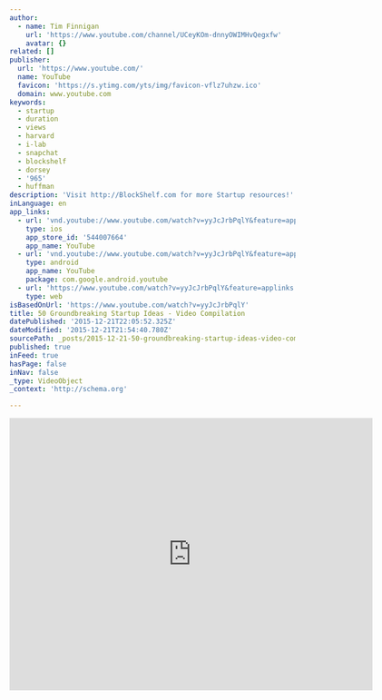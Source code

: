 ```yaml
---
author:
  - name: Tim Finnigan
    url: 'https://www.youtube.com/channel/UCeyKOm-dnnyOWIMHvQegxfw'
    avatar: {}
related: []
publisher:
  url: 'https://www.youtube.com/'
  name: YouTube
  favicon: 'https://s.ytimg.com/yts/img/favicon-vflz7uhzw.ico'
  domain: www.youtube.com
keywords:
  - startup
  - duration
  - views
  - harvard
  - i-lab
  - snapchat
  - blockshelf
  - dorsey
  - '965'
  - huffman
description: 'Visit http://BlockShelf.com for more Startup resources!'
inLanguage: en
app_links:
  - url: 'vnd.youtube://www.youtube.com/watch?v=yyJcJrbPqlY&feature=applinks'
    type: ios
    app_store_id: '544007664'
    app_name: YouTube
  - url: 'vnd.youtube://www.youtube.com/watch?v=yyJcJrbPqlY&feature=applinks'
    type: android
    app_name: YouTube
    package: com.google.android.youtube
  - url: 'https://www.youtube.com/watch?v=yyJcJrbPqlY&feature=applinks'
    type: web
isBasedOnUrl: 'https://www.youtube.com/watch?v=yyJcJrbPqlY'
title: 50 Groundbreaking Startup Ideas - Video Compilation
datePublished: '2015-12-21T22:05:52.325Z'
dateModified: '2015-12-21T21:54:40.780Z'
sourcePath: _posts/2015-12-21-50-groundbreaking-startup-ideas-video-compilation.md
published: true
inFeed: true
hasPage: false
inNav: false
_type: VideoObject
_context: 'http://schema.org'

---
```

<iframe src="https://cdn.embedly.com/widgets/media.html?src=https%3A%2F%2Fwww.youtube.com%2Fembed%2FyyJcJrbPqlY%3Ffeature%3Doembed&amp;url=https%3A%2F%2Fwww.youtube.com%2Fwatch%3Fv%3DyyJcJrbPqlY&amp;image=https%3A%2F%2Fi.ytimg.com%2Fvi%2FyyJcJrbPqlY%2Fhqdefault.jpg&amp;key=b7d04c9b404c499eba89ee7072e1c4f7&amp;type=text%2Fhtml&amp;schema=youtube" width="640" height="480" scrolling="no" frameborder="0" allowfullscreen="allowfullscreen" style=""></iframe>
